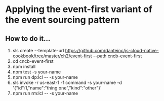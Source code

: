 # Applying the event-first variant of the event sourcing pattern

## How to do it...
1. sls create --template-url https://github.com/danteinc/js-cloud-native-cookbook/tree/master/ch2/event-first --path cncb-event-first
2. cd cncb-event-first
3. npm install
4. npm test -s your-name
5. npm run dp:lcl -- -s your-name
6. sls invoke -r us-east-1 -f command -s your-name -d '{"id":1,"name":"thing one","kind":"other"}'
7. npm run rm:lcl -- -s your-name


